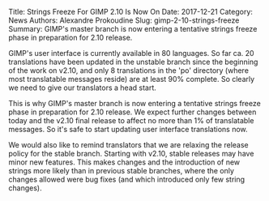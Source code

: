 Title: Strings Freeze For GIMP 2.10 Is Now On
Date: 2017-12-21
Category: News
Authors: Alexandre Prokoudine
Slug: gimp-2-10-strings-freeze
Summary: GIMP's master branch is now entering a tentative strings freeze phase
in preparation for 2.10 release.

GIMP's user interface is currently available in 80 languages. So far ca. 20 translations have been updated in the unstable branch since the beginning of the work on v2.10, and only 8 translations in the 'po' directory (where most translatable messages reside) are at least 90% complete. So clearly we need to give our translators a head start.

This is why GIMP's master branch is now entering a tentative strings freeze phase in preparation for 2.10 release. We expect further changes between today and the v2.10 final release to affect no more than 1% of translatable messages. So it's safe to start updating user interface translations now.

We would also like to remind translators that we are relaxing the release policy for the stable branch. Starting with v2.10, stable releases may have minor new features. This makes changes and the introduction of new strings more likely than in previous stable branches, where the only changes allowed were bug fixes (and which introduced only few string changes).
